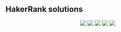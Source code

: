 ## HakerRank solutions  
<p align="center">
  <img src="https://img.shields.io/github/last-commit/bartoszclapinski/ChallengesSolutions?style=flat-square">
  <img src="https://img.shields.io/github/commit-activity/w/bartoszclapinski/ChallengesSolutions?color=green&style=flat-square">
  <img src="https://img.shields.io/badge/Problems%20Solved-18-blueviolet?style=flat-square">
  <img src="https://img.shields.io/github/languages/count/bartoszclapinski/ChallengesSolutions?color=orange&style=flat-square">
  <img src="https://img.shields.io/github/languages/top/bartoszclapinski/ChallengesSolutions?style=flat-square">  
</p>
